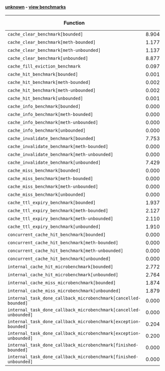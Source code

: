 #### [unknown](https://github.com/BobTheBuidler/async-lru/blob/update/unknown) - [view benchmarks](https://github.com/BobTheBuidler/async-lru/blob/update/unknown)

| Function | Reference Mean | Faster Mean | % Change | Speedup (%) | x Faster | Faster |
|----------|---------------|-------------|----------|-------------|----------|--------|
| `cache_clear_benchmark[bounded]` | 8.904015559719553e-07 | 5.028097361669159e-07 | 43.53% | 77.09% | 1.77x | ✅ |
| `cache_clear_benchmark[meth-bounded]` | 1.1779679669679503e-06 | 5.272331841299215e-07 | 55.24% | 123.42% | 2.23x | ✅ |
| `cache_clear_benchmark[meth-unbounded]` | 1.1379274272846433e-06 | 5.061173679113886e-07 | 55.52% | 124.83% | 2.25x | ✅ |
| `cache_clear_benchmark[unbounded]` | 8.877115202875612e-07 | 4.97314384665685e-07 | 43.98% | 78.50% | 1.79x | ✅ |
| `cache_fill_eviction_benchmark` | 0.0973199250000014 | 0.09337070763636358 | 4.06% | 4.23% | 1.04x | ✅ |
| `cache_hit_benchmark[bounded]` | 0.0010582751003342381 | 0.0005521416146844862 | 47.83% | 91.67% | 1.92x | ✅ |
| `cache_hit_benchmark[meth-bounded]` | 0.002137744366594461 | 0.0018622048220502169 | 12.89% | 14.80% | 1.15x | ✅ |
| `cache_hit_benchmark[meth-unbounded]` | 0.002132000359307214 | 0.00186509973282441 | 12.52% | 14.31% | 1.14x | ✅ |
| `cache_hit_benchmark[unbounded]` | 0.0010694719675674717 | 0.0005465929866098372 | 48.89% | 95.66% | 1.96x | ✅ |
| `cache_info_benchmark[bounded]` | 0.0005049096809597384 | 0.0003927224750543356 | 22.22% | 28.57% | 1.29x | ✅ |
| `cache_info_benchmark[meth-bounded]` | 0.0005736101727052575 | 0.00040297840664443207 | 29.75% | 42.34% | 1.42x | ✅ |
| `cache_info_benchmark[meth-unbounded]` | 0.0005748388836773876 | 0.0004024651965227009 | 29.99% | 42.83% | 1.43x | ✅ |
| `cache_info_benchmark[unbounded]` | 0.0005095493700368691 | 0.0003945999946808132 | 22.56% | 29.13% | 1.29x | ✅ |
| `cache_invalidate_benchmark[bounded]` | 7.753340772242203e-05 | 2.631193930017998e-05 | 66.06% | 194.67% | 2.95x | ✅ |
| `cache_invalidate_benchmark[meth-bounded]` | 0.0002542624034573065 | 0.00021091464428813403 | 17.05% | 20.55% | 1.21x | ✅ |
| `cache_invalidate_benchmark[meth-unbounded]` | 0.00025431760195444213 | 0.00021499979508212382 | 15.46% | 18.29% | 1.18x | ✅ |
| `cache_invalidate_benchmark[unbounded]` | 7.429166570185942e-05 | 2.6420708282301713e-05 | 64.44% | 181.19% | 2.81x | ✅ |
| `cache_miss_benchmark[bounded]` | 0.00023129886781611254 | 0.0001875236619317544 | 18.93% | 23.34% | 1.23x | ✅ |
| `cache_miss_benchmark[meth-bounded]` | 0.0002894622069969191 | 0.0002588488491124988 | 10.58% | 11.83% | 1.12x | ✅ |
| `cache_miss_benchmark[meth-unbounded]` | 0.0002895207713416434 | 0.0002587890771429053 | 10.61% | 11.88% | 1.12x | ✅ |
| `cache_miss_benchmark[unbounded]` | 0.00023149635988202732 | 0.00018822723268696728 | 18.69% | 22.99% | 1.23x | ✅ |
| `cache_ttl_expiry_benchmark[bounded]` | 1.937315864490779e-05 | 1.802674358179248e-05 | 6.95% | 7.47% | 1.07x | ✅ |
| `cache_ttl_expiry_benchmark[meth-bounded]` | 2.1272479797260345e-05 | 2.0883794481027617e-05 | 1.83% | 1.86% | 1.02x | ✅ |
| `cache_ttl_expiry_benchmark[meth-unbounded]` | 2.1102001740508805e-05 | 2.1264346864429867e-05 | -0.77% | -0.76% | 0.99x | ❌ |
| `cache_ttl_expiry_benchmark[unbounded]` | 1.9102692744372792e-05 | 1.816194140144177e-05 | 4.92% | 5.18% | 1.05x | ✅ |
| `concurrent_cache_hit_benchmark[bounded]` | 0.0005572563059935274 | 0.0005022610475205942 | 9.87% | 10.95% | 1.11x | ✅ |
| `concurrent_cache_hit_benchmark[meth-bounded]` | 0.0006740139456065918 | 0.0006498420752426207 | 3.59% | 3.72% | 1.04x | ✅ |
| `concurrent_cache_hit_benchmark[meth-unbounded]` | 0.0006752514530857614 | 0.0006497778156645891 | 3.77% | 3.92% | 1.04x | ✅ |
| `concurrent_cache_hit_benchmark[unbounded]` | 0.000558697338027634 | 0.0005037305232096141 | 9.84% | 10.91% | 1.11x | ✅ |
| `internal_cache_hit_microbenchmark[bounded]` | 2.7726148331130045e-05 | 8.858565757555886e-06 | 68.05% | 212.99% | 3.13x | ✅ |
| `internal_cache_hit_microbenchmark[unbounded]` | 2.7648349318006243e-05 | 8.969277021142669e-06 | 67.56% | 208.26% | 3.08x | ✅ |
| `internal_cache_miss_microbenchmark[bounded]` | 1.874027484124864e-05 | 3.4569903832375174e-06 | 81.55% | 442.10% | 5.42x | ✅ |
| `internal_cache_miss_microbenchmark[unbounded]` | 1.8790177740217897e-05 | 3.4172232304033337e-06 | 81.81% | 449.87% | 5.50x | ✅ |
| `internal_task_done_callback_microbenchmark[cancelled-bounded]` | 0.0005328482060709291 | 0.00047378917102609103 | 11.08% | 12.47% | 1.12x | ✅ |
| `internal_task_done_callback_microbenchmark[cancelled-unbounded]` | 0.0005412539507042459 | 0.00047492786552826905 | 12.25% | 13.97% | 1.14x | ✅ |
| `internal_task_done_callback_microbenchmark[exception-bounded]` | 0.20411478979999628 | 0.19959347816666195 | 2.22% | 2.27% | 1.02x | ✅ |
| `internal_task_done_callback_microbenchmark[exception-unbounded]` | 0.20048400560000346 | 0.19919741140000724 | 0.64% | 0.65% | 1.01x | ✅ |
| `internal_task_done_callback_microbenchmark[finished-bounded]` | 0.0006467174308512424 | 0.0005328304829062371 | 17.61% | 21.37% | 1.21x | ✅ |
| `internal_task_done_callback_microbenchmark[finished-unbounded]` | 0.0006547120268635773 | 0.000532497678251162 | 18.67% | 22.95% | 1.23x | ✅ |
